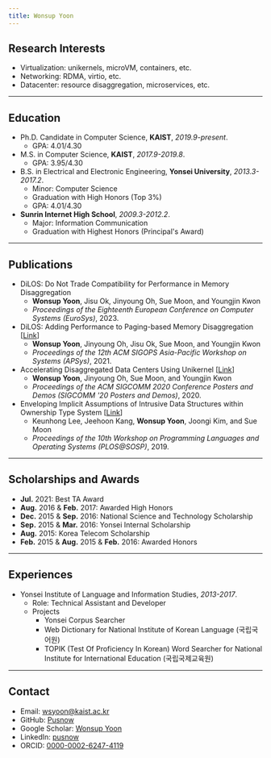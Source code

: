 ```yaml
---
title: Wonsup Yoon
---
```


## Research Interests

- Virtualization: unikernels, microVM, containers, etc.
- Networking: RDMA, virtio, etc.
- Datacenter: resource disaggregation, microservices, etc.

---

## Education

- Ph.D. Candidate in Computer Science, **KAIST**, *2019.9-present*.
  - GPA: 4.01/4.30
- M.S. in Computer Science, **KAIST**, *2017.9-2019.8*.
  - GPA: 3.95/4.30
- B.S. in Electrical and Electronic Engineering, **Yonsei University**, *2013.3-2017.2*.
  - Minor: Computer Science
  - Graduation with High Honors (Top 3%)
  - GPA: 4.01/4.30
- **Sunrin Internet High School**, *2009.3-2012.2*.
  - Major: Information Communication
  - Graduation with Highest Honors (Principal's Award)

---

## Publications

- DiLOS: Do Not Trade Compatibility for Performance in Memory Disaggregation
  - **Wonsup Yoon**, Jisu Ok, Jinyoung Oh, Sue Moon, and Youngjin Kwon
  - *Proceedings of the Eighteenth European Conference on Computer Systems (EuroSys)*, 2023.
- DiLOS: Adding Performance to Paging-based Memory Disaggregation <span class="no-print">[[Link](https://dl.acm.org/doi/10.1145/3476886.3477507)]</span>
  - **Wonsup Yoon**, Jinyoung Oh, Jisu Ok, Sue Moon, and Youngjin Kwon
  - *Proceedings of the 12th ACM SIGOPS Asia-Pacific Workshop on Systems (APSys)*, 2021.
- Accelerating Disaggregated Data Centers Using Unikernel <span class="no-print">[[Link](https://dl.acm.org/doi/10.1145/3405837.3411397)]</span>
  - **Wonsup Yoon**, Jinyoung Oh, Sue Moon, and Youngjin Kwon
  - *Proceedings of the ACM SIGCOMM 2020 Conference Posters and Demos (SIGCOMM '20 Posters and Demos)*, 2020.
- Enveloping Implicit Assumptions of Intrusive Data Structures within Ownership Type System <span class="no-print">[[Link](https://dl.acm.org/doi/abs/10.1145/3365137.3365403)]</span>
  - Keunhong Lee, Jeehoon Kang, **Wonsup Yoon**, Joongi Kim, and Sue Moon
  - *Proceedings of the 10th Workshop on Programming Languages and Operating Systems (PLOS@SOSP)*, 2019.

---

## Scholarships and Awards

- **Jul.** 2021: Best TA Award
- **Aug.** 2016 & **Feb.** 2017: Awarded High Honors
- **Dec.** 2015 & **Sep.** 2016: National Science and Technology Scholarship
- **Sep.** 2015 & **Mar.** 2016: Yonsei Internal Scholarship
- **Aug.** 2015: Korea Telecom Scholarship
- **Feb.** 2015 & **Aug.** 2015 & **Feb.** 2016: Awarded Honors

---

## Experiences

- Yonsei Institute of Language and Information Studies, *2013-2017*.
  - Role: Technical Assistant and Developer
  - Projects
    - Yonsei Corpus Searcher
    - Web Dictionary for National Institute of Korean Language (국립국어원)
    - TOPIK (Test Of Proficiency In Korean) Word Searcher for National Institute for International Education (국립국제교육원)

---

## Contact

- Email: [wsyoon@kaist.ac.kr](mailto:wsyoon@kaist.ac.kr)
- GitHub: [Pusnow](https://github.com/Pusnow)
- Google Scholar: [Wonsup Yoon](https://scholar.google.com/citations?user=QXsLShMAAAAJ)
- LinkedIn: [pusnow](https://www.linkedin.com/in/pusnow/)
- ORCID: [0000-0002-6247-4119](https://orcid.org/0000-0002-6247-4119)
